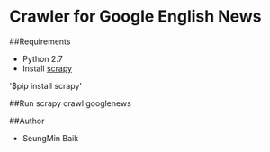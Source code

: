 # Crawler for Google English News

##Requirements
- Python 2.7
- Install [scrapy](http://scrapy.org/)

'$pip install scrapy'

##Run
	scrapy crawl googlenews

##Author
- SeungMin Baik
